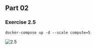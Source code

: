 ## Part 02

### Exercise 2.5

```docker-compose up -d --scale compute=5```

![2.5](2.5/screenshot.png)